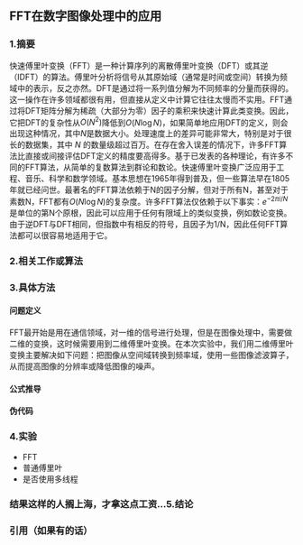 ## FFT在数字图像处理中的应用

### 1.摘要

快速傅里叶变换（FFT）是一种计算序列的离散傅里叶变换（DFT）或其逆（IDFT）的算法。傅里叶分析将信号从其原始域（通常是时间或空间）转换为频域中的表示，反之亦然。DFT是通过将一系列值分解为不同频率的分量而获得的。这一操作在许多领域都很有用，但直接从定义中计算它往往太慢而不实用。FFT通过将DFT矩阵分解为稀疏（大部分为零）因子的乘积来快速计算此类变换。因此，它把DFT的复杂性从$\textstyle{O}\left(N^{2}\right)$降低到$\textstyle{O}\left(N \log N\right)$，如果简单地应用DFT的定义，则会出现这种情况，其中$\displaystyle N$是数据大小。处理速度上的差异可能非常大，特别是对于很长的数据集，其中 $N$ 的数量级超过百万。在存在舍入误差的情况下，许多FFT算法比直接或间接评估DFT定义的精度要高得多。基于已发表的各种理论，有许多不同的FFT算法，从简单的复数算法到群论和数论。快速傅里叶变换广泛应用于工程、音乐、科学和数学领域。基本思想在1965年得到普及，但一些算法早在1805年就已经问世。最著名的FFT算法依赖于N的因子分解，但对于所有N，甚至对于素数N，FFT都有$O(N \log N)$的复杂度。许多FFT算法仅依赖于以下事实：$e^{-2\pi i/N}$是单位的第N个原根，因此可以应用于任何有限域上的类似变换，例如数论变换。由于逆DFT与DFT相同，但指数中有相反的符号，且因子为1/N，因此任何FFT算法都可以很容易地适用于它。

### 2.相关工作或算法

### 3.具体方法

#### 问题定义

FFT最开始是用在通信领域，对一维的信号进行处理，但是在图像处理中，需要做二维的变换，这时候需要用到二维傅里叶变换。在本次实验中，我们用二维傅里叶变换主要解决如下问题：把图像从空间域转换到频率域，使用一些图像滤波算子，从而提高图像的分辨率或降低图像的噪声。

#### 公式推导

#### 伪代码

### 4.实验

- FFT
- 普通傅里叶
- 是否使用多线程

### 结果这样的人搁上海，才拿这点工资…5.结论

### 引用（如果有的话）